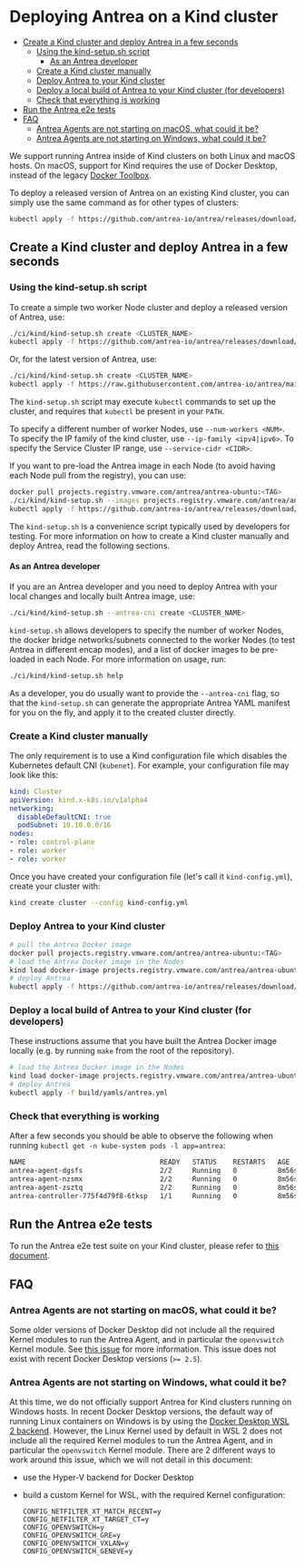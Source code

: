 # Deploying Antrea on a Kind cluster

<!-- toc -->
- [Create a Kind cluster and deploy Antrea in a few seconds](#create-a-kind-cluster-and-deploy-antrea-in-a-few-seconds)
  - [Using the kind-setup.sh script](#using-the-kind-setupsh-script)
    - [As an Antrea developer](#as-an-antrea-developer)
  - [Create a Kind cluster manually](#create-a-kind-cluster-manually)
  - [Deploy Antrea to your Kind cluster](#deploy-antrea-to-your-kind-cluster)
  - [Deploy a local build of Antrea to your Kind cluster (for developers)](#deploy-a-local-build-of-antrea-to-your-kind-cluster-for-developers)
  - [Check that everything is working](#check-that-everything-is-working)
- [Run the Antrea e2e tests](#run-the-antrea-e2e-tests)
- [FAQ](#faq)
  - [Antrea Agents are not starting on macOS, what could it be?](#antrea-agents-are-not-starting-on-macos-what-could-it-be)
  - [Antrea Agents are not starting on Windows, what could it be?](#antrea-agents-are-not-starting-on-windows-what-could-it-be)
<!-- /toc -->

We support running Antrea inside of Kind clusters on both Linux and macOS
hosts. On macOS, support for Kind requires the use of Docker Desktop, instead of
the legacy [Docker
Toolbox](https://docs.docker.com/docker-for-mac/docker-toolbox/).

To deploy a released version of Antrea on an existing Kind cluster, you can
simply use the same command as for other types of clusters:

```bash
kubectl apply -f https://github.com/antrea-io/antrea/releases/download/<TAG>/antrea.yml
```

## Create a Kind cluster and deploy Antrea in a few seconds

### Using the kind-setup.sh script

To create a simple two worker Node cluster and deploy a released version of
Antrea, use:

```bash
./ci/kind/kind-setup.sh create <CLUSTER_NAME>
kubectl apply -f https://github.com/antrea-io/antrea/releases/download/<TAG>/antrea.yml
```

Or, for the latest version of Antrea, use:

```bash
./ci/kind/kind-setup.sh create <CLUSTER_NAME>
kubectl apply -f https://raw.githubusercontent.com/antrea-io/antrea/main/build/yamls/antrea.yml
```

The `kind-setup.sh` script may execute `kubectl` commands to set up the cluster,
and requires that `kubectl` be present in your `PATH`.

To specify a different number of worker Nodes, use `--num-workers <NUM>`. To
specify the IP family of the kind cluster, use `--ip-family <ipv4|ipv6>`.
To specify the Service Cluster IP range, use `--service-cidr <CIDR>`.

If you want to pre-load the Antrea image in each Node (to avoid having each Node
pull from the registry), you can use:

```bash
docker pull projects.registry.vmware.com/antrea/antrea-ubuntu:<TAG>
./ci/kind/kind-setup.sh --images projects.registry.vmware.com/antrea/antrea-ubuntu:<TAG> create <CLUSTER_NAME>
kubectl apply -f https://github.com/antrea-io/antrea/releases/download/<TAG>/antrea.yml
```

The `kind-setup.sh` is a convenience script typically used by developers for
testing. For more information on how to create a Kind cluster manually and
deploy Antrea, read the following sections.

#### As an Antrea developer

If you are an Antrea developer and you need to deploy Antrea with your local
changes and locally built Antrea image, use:

```bash
./ci/kind/kind-setup.sh --antrea-cni create <CLUSTER_NAME>
```

`kind-setup.sh` allows developers to specify the number of worker Nodes, the
docker bridge networks/subnets connected to the worker Nodes (to test Antrea in
different encap modes), and a list of docker images to be pre-loaded in each
Node. For more information on usage, run:

```bash
./ci/kind/kind-setup.sh help
```

As a developer, you do usually want to provide the `--antrea-cni` flag, so that
the `kind-setup.sh` can generate the appropriate Antrea YAML manifest for you on
the fly, and apply it to the created cluster directly.

### Create a Kind cluster manually

The only requirement is to use a Kind configuration file which disables the
Kubernetes default CNI (`kubenet`). For example, your configuration file may
look like this:

```yaml
kind: Cluster
apiVersion: kind.x-k8s.io/v1alpha4
networking:
  disableDefaultCNI: true
  podSubnet: 10.10.0.0/16
nodes:
- role: control-plane
- role: worker
- role: worker
```

Once you have created your configuration file (let's call it `kind-config.yml`),
create your cluster with:

```bash
kind create cluster --config kind-config.yml
```

### Deploy Antrea to your Kind cluster

```bash
# pull the Antrea Docker image
docker pull projects.registry.vmware.com/antrea/antrea-ubuntu:<TAG>
# load the Antrea Docker image in the Nodes
kind load docker-image projects.registry.vmware.com/antrea/antrea-ubuntu:<TAG>
# deploy Antrea
kubectl apply -f https://github.com/antrea-io/antrea/releases/download/<TAG>/antrea.yml
```

### Deploy a local build of Antrea to your Kind cluster (for developers)

These instructions assume that you have built the Antrea Docker image locally
(e.g. by running `make` from the root of the repository).

```bash
# load the Antrea Docker image in the Nodes
kind load docker-image projects.registry.vmware.com/antrea/antrea-ubuntu:latest
# deploy Antrea
kubectl apply -f build/yamls/antrea.yml
```

### Check that everything is working

After a few seconds you should be able to observe the following when running
`kubectl get -n kube-system pods -l app=antrea`:

```bash
NAME                                 READY   STATUS    RESTARTS   AGE
antrea-agent-dgsfs                   2/2     Running   0          8m56s
antrea-agent-nzsmx                   2/2     Running   0          8m56s
antrea-agent-zsztq                   2/2     Running   0          8m56s
antrea-controller-775f4d79f8-6tksp   1/1     Running   0          8m56s
```

## Run the Antrea e2e tests

To run the Antrea e2e test suite on your Kind cluster, please refer to [this
document](../test/e2e/README.md#running-the-e2e-tests-on-a-kind-cluster).

## FAQ

### Antrea Agents are not starting on macOS, what could it be?

Some older versions of Docker Desktop did not include all the required Kernel
modules to run the Antrea Agent, and in particular the `openvswitch` Kernel
module. See [this issue](https://github.com/docker/for-mac/issues/4660) for more
information. This issue does not exist with recent Docker Desktop versions (`>=
2.5`).

### Antrea Agents are not starting on Windows, what could it be?

At this time, we do not officially support Antrea for Kind clusters running on
Windows hosts. In recent Docker Desktop versions, the default way of running
Linux containers on Windows is by using the [Docker Desktop WSL 2
backend](https://docs.docker.com/desktop/windows/wsl/). However, the Linux
Kernel used by default in WSL 2 does not include all the required Kernel modules
to run the Antrea Agent, and in particular the `openvswitch` Kernel
module. There are 2 different ways to work around this issue, which we will not
detail in this document:

* use the Hyper-V backend for Docker Desktop
* build a custom Kernel for WSL, with the required Kernel configuration:

  ```text
  CONFIG_NETFILTER_XT_MATCH_RECENT=y
  CONFIG_NETFILTER_XT_TARGET_CT=y
  CONFIG_OPENVSWITCH=y
  CONFIG_OPENVSWITCH_GRE=y
  CONFIG_OPENVSWITCH_VXLAN=y
  CONFIG_OPENVSWITCH_GENEVE=y
  ```

